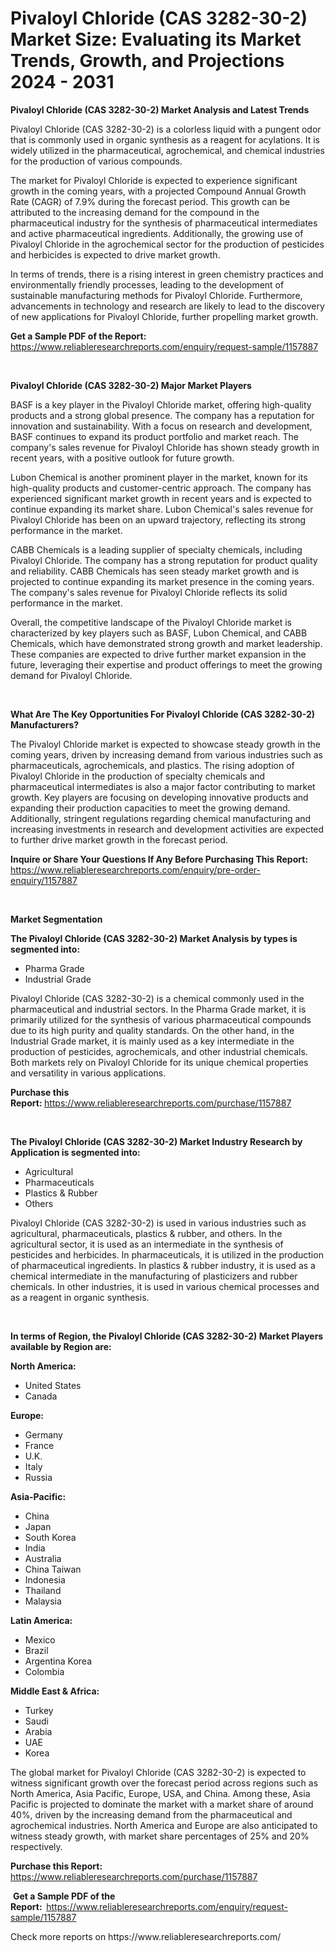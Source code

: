 <p><h1>Pivaloyl Chloride (CAS 3282-30-2) Market Size: Evaluating its Market Trends, Growth, and Projections 2024 - 2031</h1></p><p><strong>Pivaloyl Chloride (CAS 3282-30-2) Market Analysis and Latest Trends</strong></p>
<p><p>Pivaloyl Chloride (CAS 3282-30-2) is a colorless liquid with a pungent odor that is commonly used in organic synthesis as a reagent for acylations. It is widely utilized in the pharmaceutical, agrochemical, and chemical industries for the production of various compounds.</p><p>The market for Pivaloyl Chloride is expected to experience significant growth in the coming years, with a projected Compound Annual Growth Rate (CAGR) of 7.9% during the forecast period. This growth can be attributed to the increasing demand for the compound in the pharmaceutical industry for the synthesis of pharmaceutical intermediates and active pharmaceutical ingredients. Additionally, the growing use of Pivaloyl Chloride in the agrochemical sector for the production of pesticides and herbicides is expected to drive market growth.</p><p>In terms of trends, there is a rising interest in green chemistry practices and environmentally friendly processes, leading to the development of sustainable manufacturing methods for Pivaloyl Chloride. Furthermore, advancements in technology and research are likely to lead to the discovery of new applications for Pivaloyl Chloride, further propelling market growth.</p></p>
<p><strong>Get a Sample PDF of the Report:&nbsp;</strong> <a href="https://www.reliableresearchreports.com/enquiry/request-sample/1157887">https://www.reliableresearchreports.com/enquiry/request-sample/1157887</a></p>
<p>&nbsp;</p>
<p><strong>Pivaloyl Chloride (CAS 3282-30-2) Major Market Players</strong></p>
<p><p>BASF is a key player in the Pivaloyl Chloride market, offering high-quality products and a strong global presence. The company has a reputation for innovation and sustainability. With a focus on research and development, BASF continues to expand its product portfolio and market reach. The company's sales revenue for Pivaloyl Chloride has shown steady growth in recent years, with a positive outlook for future growth.</p><p>Lubon Chemical is another prominent player in the market, known for its high-quality products and customer-centric approach. The company has experienced significant market growth in recent years and is expected to continue expanding its market share. Lubon Chemical's sales revenue for Pivaloyl Chloride has been on an upward trajectory, reflecting its strong performance in the market.</p><p>CABB Chemicals is a leading supplier of specialty chemicals, including Pivaloyl Chloride. The company has a strong reputation for product quality and reliability. CABB Chemicals has seen steady market growth and is projected to continue expanding its market presence in the coming years. The company's sales revenue for Pivaloyl Chloride reflects its solid performance in the market.</p><p>Overall, the competitive landscape of the Pivaloyl Chloride market is characterized by key players such as BASF, Lubon Chemical, and CABB Chemicals, which have demonstrated strong growth and market leadership. These companies are expected to drive further market expansion in the future, leveraging their expertise and product offerings to meet the growing demand for Pivaloyl Chloride.</p></p>
<p>&nbsp;</p>
<p><strong>What Are The Key Opportunities For Pivaloyl Chloride (CAS 3282-30-2) Manufacturers?</strong></p>
<p><p>The Pivaloyl Chloride market is expected to showcase steady growth in the coming years, driven by increasing demand from various industries such as pharmaceuticals, agrochemicals, and plastics. The rising adoption of Pivaloyl Chloride in the production of specialty chemicals and pharmaceutical intermediates is also a major factor contributing to market growth. Key players are focusing on developing innovative products and expanding their production capacities to meet the growing demand. Additionally, stringent regulations regarding chemical manufacturing and increasing investments in research and development activities are expected to further drive market growth in the forecast period.</p></p>
<p><strong>Inquire or Share Your Questions If Any Before Purchasing This Report:</strong> <a href="https://www.reliableresearchreports.com/enquiry/pre-order-enquiry/1157887">https://www.reliableresearchreports.com/enquiry/pre-order-enquiry/1157887</a></p>
<p>&nbsp;</p>
<p><strong>Market Segmentation</strong></p>
<p><strong>The Pivaloyl Chloride (CAS 3282-30-2) Market Analysis by types is segmented into:</strong></p>
<p><ul><li>Pharma Grade</li><li>Industrial Grade</li></ul></p>
<p><p>Pivaloyl Chloride (CAS 3282-30-2) is a chemical commonly used in the pharmaceutical and industrial sectors. In the Pharma Grade market, it is primarily utilized for the synthesis of various pharmaceutical compounds due to its high purity and quality standards. On the other hand, in the Industrial Grade market, it is mainly used as a key intermediate in the production of pesticides, agrochemicals, and other industrial chemicals. Both markets rely on Pivaloyl Chloride for its unique chemical properties and versatility in various applications.</p></p>
<p><strong>Purchase this Report:&nbsp;</strong><a href="https://www.reliableresearchreports.com/purchase/1157887">https://www.reliableresearchreports.com/purchase/1157887</a></p>
<p>&nbsp;</p>
<p><strong>The Pivaloyl Chloride (CAS 3282-30-2) Market Industry Research by Application is segmented into:</strong></p>
<p><ul><li>Agricultural</li><li>Pharmaceuticals</li><li>Plastics & Rubber</li><li>Others</li></ul></p>
<p><p>Pivaloyl Chloride (CAS 3282-30-2) is used in various industries such as agricultural, pharmaceuticals, plastics & rubber, and others. In the agricultural sector, it is used as an intermediate in the synthesis of pesticides and herbicides. In pharmaceuticals, it is utilized in the production of pharmaceutical ingredients. In plastics & rubber industry, it is used as a chemical intermediate in the manufacturing of plasticizers and rubber chemicals. In other industries, it is used in various chemical processes and as a reagent in organic synthesis.</p></p>
<p>&nbsp;</p>
<p><strong>In terms of Region, the Pivaloyl Chloride (CAS 3282-30-2) Market Players available by Region are:</strong></p>
<p>
    <p> <strong> North America: </strong>
        <ul>
            <li>United States</li>
            <li>Canada</li>
        </ul>
        </p> 
    <p> <strong> Europe: </strong>
        <ul>
            <li>Germany</li>
            <li>France</li>
            <li>U.K.</li>
            <li>Italy</li>
            <li>Russia</li>
        </ul>
        </p> 
    <p> <strong> Asia-Pacific: </strong>
        <ul>
            <li>China</li>
            <li>Japan</li>
            <li>South Korea</li>
            <li>India</li>
            <li>Australia</li>
            <li>China Taiwan</li>
            <li>Indonesia</li>
            <li>Thailand</li>
            <li>Malaysia</li>
        </ul>
        </p> 
    <p> <strong> Latin America: </strong>
        <ul>
            <li>Mexico</li>
            <li>Brazil</li>
            <li>Argentina Korea</li>
            <li>Colombia</li>
        </ul>
        </p> 
    <p> <strong> Middle East & Africa: </strong>
        <ul>
            <li>Turkey</li>
            <li>Saudi</li>
            <li>Arabia</li>
            <li>UAE</li>
            <li>Korea</li>
        </ul>
    </p>
    </p>
<p><p>The global market for Pivaloyl Chloride (CAS 3282-30-2) is expected to witness significant growth over the forecast period across regions such as North America, Asia Pacific, Europe, USA, and China. Among these, Asia Pacific is projected to dominate the market with a market share of around 40%, driven by the increasing demand from the pharmaceutical and agrochemical industries. North America and Europe are also anticipated to witness steady growth, with market share percentages of 25% and 20% respectively.</p></p>
<p><strong>Purchase this Report: </strong><a href="https://www.reliableresearchreports.com/purchase/1157887">https://www.reliableresearchreports.com/purchase/1157887</a></p>
<p>&nbsp;<strong>Get a Sample PDF of the Report:&nbsp;&nbsp;</strong><a href="https://www.reliableresearchreports.com/enquiry/request-sample/1157887">https://www.reliableresearchreports.com/enquiry/request-sample/1157887</a></p>
<p><strong></strong></p>
<p>Check more reports on https://www.reliableresearchreports.com/</p>